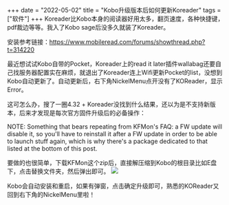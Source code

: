 +++ 
date = "2022-05-02"
title = "Kobo升级版本后如何更新Koreader"
tags = ["软件"]
+++
Koreader比Kobo本身的阅读器好用太多，翻页速度，各种快捷键，pdf裁边等等。我入了Kobo sage后没多久就装了Koreader。

安装参考链接：https://www.mobileread.com/forums/showthread.php?t=314220

最近想试试Kobo自带的Pocket，Koreader上的read it later插件wallabag还要自己找服务器配置实在麻烦，就退出了Koreader连上Wifi更新Pocket的list，没想到Kobo自动更新了。自动更新后，右下角NickelMenu点开没有了KOReader，显示Error。

这可怎么办，搜了一圈4.32 + Koreader没找到什么结果，还以为是不支持新版本，后来才发现是每次官方固件升级后的必备操作：

NOTE: Something that bears repeating from KFMon's FAQ: a FW update will disable it, so you'll have to reinstall it after a FW update in order to be able to launch stuff again, which is why there's a package dedicated to that listed at the bottom of this post.

要做的也很简单，下载KFMon这个zip后，直接解压缩到Kobo的根目录比如E盘下，点击替换文件夹，然后弹出即可。
![](https://i.imgur.com/7JfsR6Q.png)

Kobo会自动安装和重启，如果有弹窗，点击确定升级即可，熟悉的KOReader又回到右下角的NickelMenu里啦！